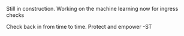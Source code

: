 Still in construction. Working on the machine learning now for ingress checks

Check back in from time to time. Protect and empower  -ST
